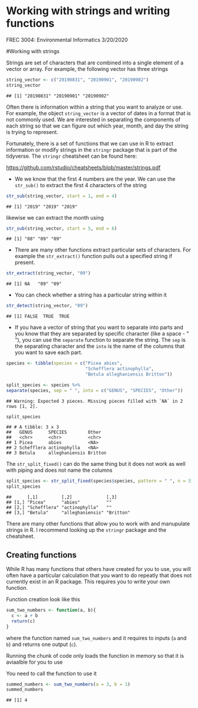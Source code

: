 Working with strings and writing functions
================
FREC 3004: Environmental Informatics
3/20/2020

\#Working with strings

Strings are set of characters that are combined into a single element of
a vector or array. For example, the following vector has three strings

``` r
string_vector <- c("20190831", "20190901", "20190902")
string_vector
```

    ## [1] "20190831" "20190901" "20190902"

Often there is information within a string that you want to analyze or
use. For example, the object `string_vector` is a vector of dates in a
format that is not commonly used. We are interested in separating the
components of each string so that we can figure out which year, month,
and day the string is trying to represent.

Fortunately, there is a set of functions that we can use in R to extract
information or modify strings in the `stringr` package that is part of
the tidyverse. The `stringr` cheatsheet can be found here:

<https://github.com/rstudio/cheatsheets/blob/master/strings.pdf>

  - We we know that the first 4 numbers are the year. We can use the
    `str_sub()` to extract the first 4 characters of the string

<!-- end list -->

``` r
str_sub(string_vector, start = 1, end = 4)
```

    ## [1] "2019" "2019" "2019"

likewise we can extract the month using

``` r
str_sub(string_vector, start = 5, end = 6)
```

    ## [1] "08" "09" "09"

  - There are many other functions extract particular sets of
    characters. For example the `str_extract()` function pulls out a
    specified string if present.

<!-- end list -->

``` r
str_extract(string_vector, "09")
```

    ## [1] NA   "09" "09"

  - You can check whether a string has a particular string within it

<!-- end list -->

``` r
str_detect(string_vector, "09")
```

    ## [1] FALSE  TRUE  TRUE

  - If you have a vector of string that you want to separate into parts
    and you know that they are separated by specific character (like a
    space - " "), you can use the `separate` function to separate the
    string. The `sep` is the separating character and the `into` is the
    name of the columns that you want to save each part.

<!-- end list -->

``` r
species <- tibble(species = c("Picea abies",
                              "Schefflera actinophylla",
                              "Betula alleghaniensis Britton"))

split_species <- species %>% 
separate(species, sep = " ", into = c("GENUS", "SPECIES", "Other"))
```

    ## Warning: Expected 3 pieces. Missing pieces filled with `NA` in 2 rows [1, 2].

``` r
split_species
```

    ## # A tibble: 3 x 3
    ##   GENUS      SPECIES        Other  
    ##   <chr>      <chr>          <chr>  
    ## 1 Picea      abies          <NA>   
    ## 2 Schefflera actinophylla   <NA>   
    ## 3 Betula     alleghaniensis Britton

The `str_split_fixed()` can do the same thing but it does not work as
well with piping and does not name the columns

``` r
split_species <- str_split_fixed(species$species, pattern = " ", n = 3)
split_species
```

    ##      [,1]         [,2]             [,3]     
    ## [1,] "Picea"      "abies"          ""       
    ## [2,] "Schefflera" "actinophylla"   ""       
    ## [3,] "Betula"     "alleghaniensis" "Britton"

There are many other functions that allow you to work with and
manupulate strings in R. I recommend looking up the `stringr` package
and the cheatsheet.

## Creating functions

While R has many functions that others have created for you to use, you
will often have a particular calculation that you want to do repeatly
that does not currently exist in an R package. This requires you to
write your own function.

Function creation look like this

``` r
sum_two_numbers <- function(a, b){
  c <- a + b
  return(c)
}
```

where the function named `sum_two_numbers` and it requires to inputs
(`a` and `b`) and returns one output (`c`).

Running the chunk of code only loads the function in memory so that it
is aviaalble for you to use

You need to call the function to use it

``` r
summed_numbers <- sum_two_numbers(a = 3, b = 1)
summed_numbers
```

    ## [1] 4
